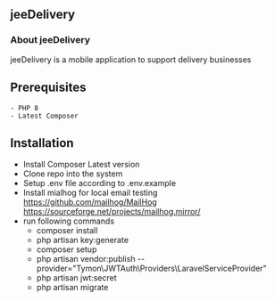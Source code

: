 ## jeeDelivery
 

### About jeeDelivery

jeeDelivery is a mobile application to support delivery businesses

## Prerequisites
    - PHP 8
    - Latest Composer

## Installation 

- Install Composer Latest version
- Clone repo into the system
- Setup .env file according to .env.example
- Install mialhog for local email testing
    https://github.com/mailhog/MailHog
    https://sourceforge.net/projects/mailhog.mirror/
- run following commands
    - composer install
    - php artisan key:generate
    - composer setup
    - php artisan vendor:publish --provider="Tymon\JWTAuth\Providers\LaravelServiceProvider"
    - php artisan jwt:secret
    - php artisan migrate
    <!-- - php artisan db:seed --class=CountrySeeder -->
